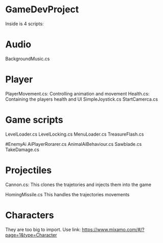 # GameDevProject
Inside is 4 scripts:

# Audio
BackgroundMusic.cs

# Player
PlayerMovement.cs: Controlling animation and movement
Health.cs: Containing the players health and UI
SimpleJoystick.cs
StartCamerca.cs

# Game scripts
LevelLoader.cs
LevelLocking.cs
MenuLoader.cs
TreasureFlash.cs

#EnemyAi
AiPlayerRorarer.cs
AnimalAiBehaviour.cs
Sawblade.cs
TakeDamage.cs

# Projectiles
Cannon.cs: This clones the trajetories and injects them into the game

HomingMissile.cs This handles the trajectories movements

# Characters
They are too big to import. Use link: https://www.mixamo.com/#/?page=1&type=Character
